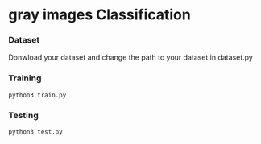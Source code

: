 # gray images Classification

### Dataset

Donwload your dataset and change the path to your dataset in dataset.py

### Training

    python3 train.py
    
### Testing

    python3 test.py
